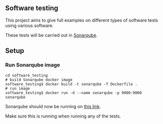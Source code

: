## Software testing

This project aims to give full examples on different types of
software tests using various software.

These tests will be carried out in [Sonarqube](https://www.sonarqube.org/).

## Setup

### Run Sonarqube image

```shell
cd software_testing
# build Sonarqube docker image
software_testing$ docker build -t sonarqube -f Dockerfile .
# run image
software_testing$ docker run -d --name sonarqube -p 9000:9000 sonarqube
```

Sonarqube should now be running on [this link](http://localhost:9000).

Make sure this is running when running any of the tests.
